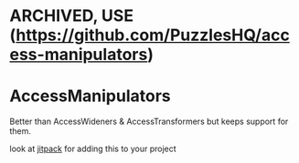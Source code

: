 # ARCHIVED, USE (https://github.com/PuzzlesHQ/access-manipulators)

# AccessManipulators
Better than AccessWideners &amp; AccessTransformers but keeps support for them.

look at [jitpack](https://jitpack.io/#PuzzleLoader/access_manipulators) for adding this to your project
